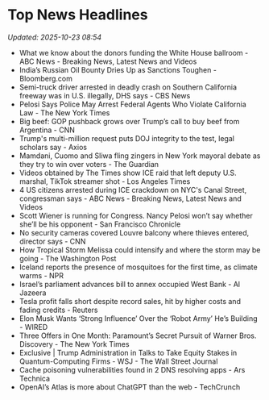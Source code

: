 # Top News Headlines

_Updated: 2025-10-23 08:54_

- What we know about the donors funding the White House ballroom - ABC News - Breaking News, Latest News and Videos
- India’s Russian Oil Bounty Dries Up as Sanctions Toughen - Bloomberg.com
- Semi-truck driver arrested in deadly crash on Southern California freeway was in U.S. illegally, DHS says - CBS News
- Pelosi Says Police May Arrest Federal Agents Who Violate California Law - The New York Times
- Big beef: GOP pushback grows over Trump’s call to buy beef from Argentina - CNN
- Trump's multi-million request puts DOJ integrity to the test, legal scholars say - Axios
- Mamdani, Cuomo and Sliwa fling zingers in New York mayoral debate as they try to win over voters - The Guardian
- Videos obtained by The Times show ICE raid that left deputy U.S. marshal, TikTok streamer shot - Los Angeles Times
- 4 US citizens arrested during ICE crackdown on NYC's Canal Street, congressman says - ABC News - Breaking News, Latest News and Videos
- Scott Wiener is running for Congress. Nancy Pelosi won’t say whether she’ll be his opponent - San Francisco Chronicle
- No security cameras covered Louvre balcony where thieves entered, director says - CNN
- How Tropical Storm Melissa could intensify and where the storm may be going - The Washington Post
- Iceland reports the presence of mosquitoes for the first time, as climate warms - NPR
- Israel’s parliament advances bill to annex occupied West Bank - Al Jazeera
- Tesla profit falls short despite record sales, hit by higher costs and fading credits - Reuters
- Elon Musk Wants ‘Strong Influence’ Over the ‘Robot Army’ He’s Building - WIRED
- Three Offers in One Month: Paramount’s Secret Pursuit of Warner Bros. Discovery - The New York Times
- Exclusive | Trump Administration in Talks to Take Equity Stakes in Quantum-Computing Firms - WSJ - The Wall Street Journal
- Cache poisoning vulnerabilities found in 2 DNS resolving apps - Ars Technica
- OpenAI’s Atlas is more about ChatGPT than the web - TechCrunch